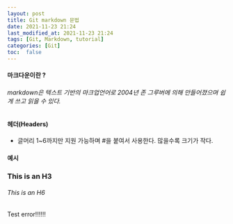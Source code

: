 ```yaml
---
layout: post
title: Git markdown 문법
date: 2021-11-23 21:24
last_modified_at: 2021-11-23 21:24
tags: [Git, Markdown, tutorial]
categories: [Git]
toc:  false
---
```


#### 마크다운이란 ?
###### markdown은 텍스트 기반의 마크업언어로 2004년 존 그루버에 의해 만들어졌으며 쉽게 쓰고 읽을 수 있다.


#### 헤더(Headers)
* 글머리 1~6까지만 지원 가능하며 #을 붙여서 사용한다. 많을수록 크기가 작다.
#### 예시 
### This is an H3
###### This is an H6

Test error!!!!!!

